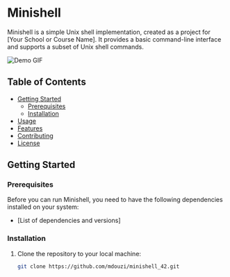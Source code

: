 # Minishell

Minishell is a simple Unix shell implementation, created as a project for [Your School or Course Name]. It provides a basic command-line interface and supports a subset of Unix shell commands.

![Demo GIF](demo.gif)

## Table of Contents

- [Getting Started](#getting-started)
  - [Prerequisites](#prerequisites)
  - [Installation](#installation)
- [Usage](#usage)
- [Features](#features)
- [Contributing](#contributing)
- [License](#license)

## Getting Started

### Prerequisites

Before you can run Minishell, you need to have the following dependencies installed on your system:

- [List of dependencies and versions]

### Installation

1. Clone the repository to your local machine:

   ```bash
   git clone https://github.com/mdouzi/minishell_42.git
